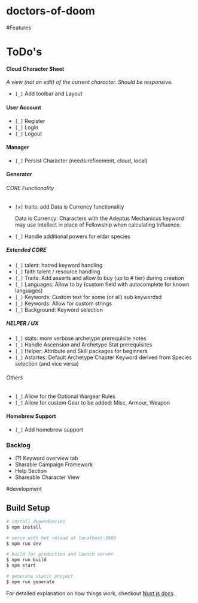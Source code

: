 # doctors-of-doom

#Features

# ToDo's

#### Cloud Character Sheet
_A view (not an edit) of the current character. Should be responsive._

* `[_]` Add toolbar and Layout

#### User Account

* `[_]` Register
* `[_]` Login
* `[_]` Logout

#### Manager

* `[_]` Persist Character (needs refinement, cloud, local)

#### Generator

###### CORE Functionality

* `[x]` traits: add Data is Currency functionality


    Data is Currency: Characters with the Adeptus Mechanicus keyword may use Intellect in place of Fellowship when calculating Influence.

* `[_]` Handle additional powers for eldar species

##### Extended CORE

* `[_]` talent: hatred keyword handling
* `[_]` faith talent / resource handling
* `[_]` Traits: Add asserts and allow to buy (up to # tier) during creation
* `[_]` Languages: Allow to by (custom field with autocomplete for known languages)
* `[_]` Keywords: Custom text for some (or all) sub keywordsd
* `[_]` Keywords: Allow for custom strings
* `[_]` Background: Keyword selection

##### HELPER / UX

* `[_]` stats: more verbose archetype prerequisite notes
* `[_]` Handle Ascension and Archetype Stat prerequisites
* `[_]` Helper: Attribute and Skill packages for beginners
* `[_]` Astartes: Default Archetype Chapter Keyword derived from Species selection (and vice versa)

###### Others

* `[_]` Allow for the Optional Wargear Rules
* `[_]` Allow for custom Gear to be added: Misc, Armour, Weapon

#### Homebrew Support

* `[_]` Add homebrew support

### Backlog
* (?) Keyword overview tab
* Sharable Campaign Framework
* Help Section
* Shareable Character View

#development

## Build Setup

``` bash
# install dependencies
$ npm install

# serve with hot reload at localhost:3000
$ npm run dev

# build for production and launch server
$ npm run build
$ npm start

# generate static project
$ npm run generate
```

For detailed explanation on how things work, checkout [Nuxt.js docs](https://nuxtjs.org).
